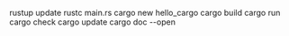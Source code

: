 rustup update
rustc main.rs
cargo new hello_cargo
cargo build
cargo run
cargo check
cargo update
cargo doc --open
